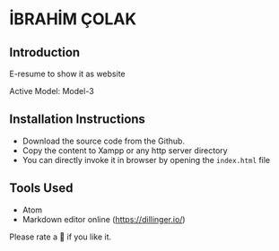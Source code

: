 # İBRAHİM ÇOLAK

## Introduction
E-resume to show it as website

Active Model: Model-3

## Installation Instructions

* Download the source code from the Github.
* Copy the content to Xampp or any http server directory
* You can directly invoke it in browser by opening the `index.html` file


## Tools Used

* Atom
* Markdown editor online (https://dillinger.io/)


Please rate a :star2: if you like it.
